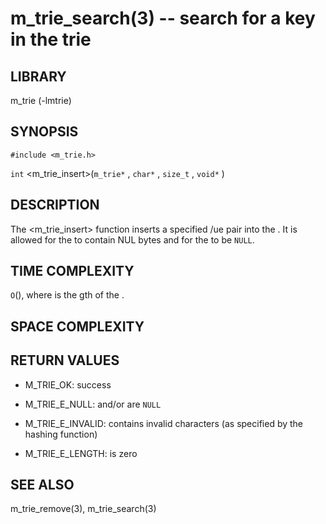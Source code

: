 m_trie_search(3) -- search for a key in the trie
================================================

## LIBRARY
m_trie (-lmtrie)

## SYNOPSIS
`#include <m_trie.h>`

`int`
<m_trie_insert>(`m_trie*` <trie>, `char*` <key>, `size_t` <len>, `void*` <val>)

## DESCRIPTION
The <m_trie_insert> function inserts a specified <key>/<val>ue pair into the 
<trie>. It is allowed for the <key> to contain NUL bytes and for the <val> to
be `NULL`.

## TIME COMPLEXITY
`O`(<k>), where <k> is the <len>gth of the <key>.

## SPACE COMPLEXITY

## RETURN VALUES
 * M_TRIE_OK:
   success

 * M_TRIE_E_NULL:
   <trie> and/or <key> are `NULL`

 * M_TRIE_E_INVALID:
   <key> contains invalid characters (as specified by the hashing function)

 * M_TRIE_E_LENGTH:
   <len> is zero

## SEE ALSO
m_trie_remove(3), m_trie_search(3)
